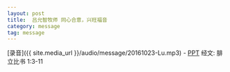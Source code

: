 ```yaml
---
layout: post
title:  吕允智牧师 同心合意，兴旺福音
category: message
tag: message
---
```


[录音]({{ site.media_url }}/audio/message/20161023-Lu.mp3) - [PPT](https://1drv.ms/p/s!AqLDbY3r4i9UhUGtVyvgEdsBPMeH)
经文: 腓立比书 1:3-11

